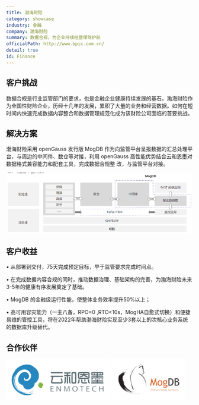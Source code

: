 ```yaml
---
title: 渤海财险
category: showcase
industry: 金融
company: 渤海财险
summary: 数据合规，为企业持续经营保驾护航
officialPath: http://www.bpic.com.cn/
detail: true
id: Finance
---
```


## 客户挑战

数据合规是行业监管部门的要求，也是金融企业健康持续发展的基石。渤海财险作为全国性财险企业，历经十几年的发展，累积了大量的业务和经营数据。如何在短时间内快速完成数据内容整合和数据管理规范化成为该财险公司面临的首要挑战。

## 解决方案

渤海财险采用 openGauss 发行版 MogDB 作为向监管平台呈报数据的汇总处理平台，与周边的中间件、数仓等对接，利用 openGauss 高性能优势结合云和恩墨对数据格式兼容能力和配套工具，完成数据合规整
改，与监管平台对接。

<div class="case-img"><img src="./f1.png"/></div>

## 客户收益

• 从部署到交付，75天完成预定目标，早于监管要求完成时间点。

• 在完成数据内容合规的同时，推动数据治理、基础架构的完善，为渤海财险未来3-5年的健康有序发展奠定了基础。

• MogDB 的金融级运行性能，使整体业务效率提升50%以上；

• 高可用容灾能力（一主八备，RPO=0 ,RTO<10s，MogHA自愈式切换）和便捷易维的管控工具，将在2022年帮助渤海财险实现至少3套以上的次核心业务系统的数据库升级替代。

## 合作伙伴

<div class=logo>
    <img src="./yunheenmo.png"/>
    <img src="./mogdb.png"/>
</div>
